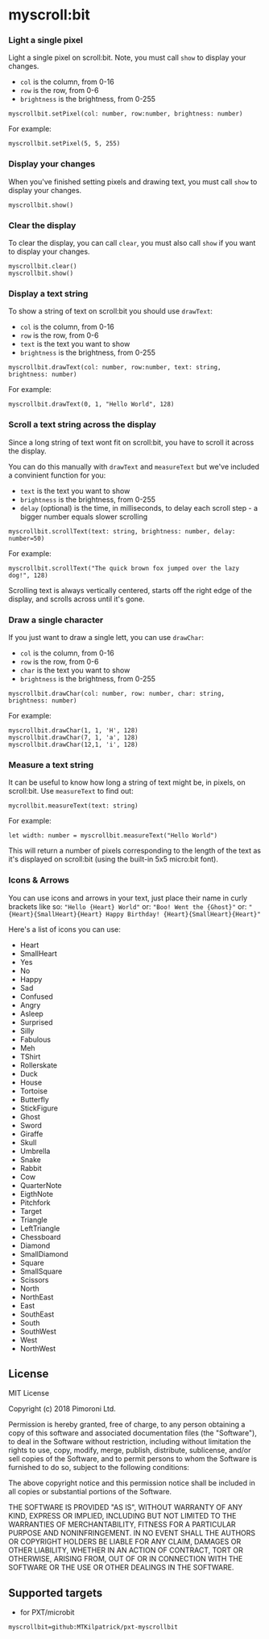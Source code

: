 # myscroll:bit

 

### Light a single pixel

Light a single pixel on scroll:bit. Note, you must call `show` to display your changes.

* `col` is the column, from 0-16
* `row` is the row, from 0-6
* `brightness` is the brightness, from 0-255

```
myscrollbit.setPixel(col: number, row:number, brightness: number)
```

For example:

```
myscrollbit.setPixel(5, 5, 255)
```

### Display your changes

When you've finished setting pixels and drawing text, you must call `show` to display your changes.

```
myscrollbit.show()
```

### Clear the display

To clear the display, you can call `clear`, you must also call `show` if you want to display your changes.

```
myscrollbit.clear()
myscrollbit.show()
```

### Display a text string

To show a string of text on scroll:bit you should use `drawText`:

* `col` is the column, from 0-16
* `row` is the row, from 0-6
* `text` is the text you want to show
* `brightness` is the brightness, from 0-255

```
myscrollbit.drawText(col: number, row:number, text: string, brightness: number)
```

For example:

```
myscrollbit.drawText(0, 1, "Hello World", 128)
```

### Scroll a text string across the display

Since a long string of text wont fit on scroll:bit, you have to scroll it across the display.

You can do this manually with `drawText` and `measureText` but we've included a convinient function for you:

* `text` is the text you want to show
* `brightness` is the brightness, from 0-255
* `delay` (optional) is the time, in milliseconds, to delay each scroll step - a bigger number equals slower scrolling

```
myscrollbit.scrollText(text: string, brightness: number, delay: number=50)
```

For example:

```
myscrollbit.scrollText("The quick brown fox jumped over the lazy dog!", 128)
```

Scrolling text is always vertically centered, starts off the right edge of the display, and scrolls across until it's gone.

### Draw a single character

If you just want to draw a single lett, you can use `drawChar`:

* `col` is the column, from 0-16
* `row` is the row, from 0-6
* `char` is the text you want to show
* `brightness` is the brightness, from 0-255

```
myscrollbit.drawChar(col: number, row: number, char: string, brightness: number)
```

For example:

```
myscrollbit.drawChar(1, 1, 'H', 128)
myscrollbit.drawChar(7, 1, 'a', 128)
myscrollbit.drawChar(12,1, 'i', 128)
```

### Measure a text string

It can be useful to know how long a string of text might be, in pixels, on scroll:bit. Use `measureText` to find out:

```
mycrollbit.measureText(text: string)
```

For example:

```
let width: number = myscrollbit.measureText("Hello World")
```

This will return a number of pixels corresponding to the length of the text as it's displayed on scroll:bit (using the built-in 5x5 micro:bit font).

### Icons & Arrows

You can use icons and arrows in your text, just place their name in curly brackets like so: `"Hello {Heart} World"` or: `"Boo! Went the {Ghost}"` or: `"{Heart}{SmallHeart}{Heart} Happy Birthday! {Heart}{SmallHeart}{Heart}"`

Here's a list of icons you can use:

* Heart
* SmallHeart
* Yes
* No
* Happy
* Sad
* Confused
* Angry
* Asleep
* Surprised
* Silly
* Fabulous
* Meh
* TShirt
* Rollerskate
* Duck
* House
* Tortoise
* Butterfly
* StickFigure
* Ghost
* Sword
* Giraffe
* Skull
* Umbrella
* Snake
* Rabbit
* Cow
* QuarterNote
* EigthNote
* Pitchfork
* Target
* Triangle
* LeftTriangle
* Chessboard
* Diamond
* SmallDiamond
* Square
* SmallSquare
* Scissors
* North
* NorthEast
* East
* SouthEast
* South
* SouthWest
* West
* NorthWest

## License

MIT License

Copyright (c) 2018 Pimoroni Ltd.

Permission is hereby granted, free of charge, to any person obtaining a copy
of this software and associated documentation files (the "Software"), to deal
in the Software without restriction, including without limitation the rights
to use, copy, modify, merge, publish, distribute, sublicense, and/or sell
copies of the Software, and to permit persons to whom the Software is
furnished to do so, subject to the following conditions:

The above copyright notice and this permission notice shall be included in all
copies or substantial portions of the Software.

THE SOFTWARE IS PROVIDED "AS IS", WITHOUT WARRANTY OF ANY KIND, EXPRESS OR
IMPLIED, INCLUDING BUT NOT LIMITED TO THE WARRANTIES OF MERCHANTABILITY,
FITNESS FOR A PARTICULAR PURPOSE AND NONINFRINGEMENT. IN NO EVENT SHALL THE
AUTHORS OR COPYRIGHT HOLDERS BE LIABLE FOR ANY CLAIM, DAMAGES OR OTHER
LIABILITY, WHETHER IN AN ACTION OF CONTRACT, TORT OR OTHERWISE, ARISING FROM,
OUT OF OR IN CONNECTION WITH THE SOFTWARE OR THE USE OR OTHER DEALINGS IN THE
SOFTWARE.

## Supported targets

* for PXT/microbit

```package
myscrollbit=github:MTKilpatrick/pxt-myscrollbit
```
